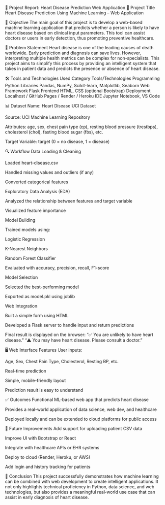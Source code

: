 📝 Project Report: Heart Disease Prediction Web Application
📌 Project Title
Heart Disease Prediction Using Machine Learning – Web Application

🎯 Objective
The main goal of this project is to develop a web-based machine learning application that predicts whether a person is likely to have heart disease based on clinical input parameters. This tool can assist doctors or users in early detection, thus promoting preventive healthcare.

🧠 Problem Statement
Heart disease is one of the leading causes of death worldwide. Early prediction and diagnosis can save lives. However, interpreting multiple health metrics can be complex for non-specialists. This project aims to simplify this process by providing an intelligent system that takes in patient data and predicts the presence or absence of heart disease.

🛠️ Tools and Technologies Used
Category	Tools/Technologies
Programming	Python
Libraries	Pandas, NumPy, Scikit-learn, Matplotlib, Seaborn
Web Framework	Flask
Frontend	HTML, CSS (optional Bootstrap)
Deployment	Localhost / GitHub Pages / Render / Heroku
IDE	Jupyter Notebook, VS Code

📊 Dataset
Name: Heart Disease UCI Dataset

Source: UCI Machine Learning Repository

Attributes: age, sex, chest pain type (cp), resting blood pressure (trestbps), cholesterol (chol), fasting blood sugar (fbs), etc.

Target Variable: target (0 = no disease, 1 = disease)

🔍 Workflow
Data Loading & Cleaning

Loaded heart-disease.csv

Handled missing values and outliers (if any)

Converted categorical features

Exploratory Data Analysis (EDA)

Analyzed the relationship between features and target variable

Visualized feature importance

Model Building

Trained models using:

Logistic Regression

K-Nearest Neighbors

Random Forest Classifier

Evaluated with accuracy, precision, recall, F1-score

Model Selection

Selected the best-performing model

Exported as model.pkl using joblib

Web Integration

Built a simple form using HTML

Developed a Flask server to handle input and return predictions

Final result is displayed on the browser:
“✅ You are unlikely to have heart disease.”
“⚠️ You may have heart disease. Please consult a doctor.”

🖥️ Web Interface Features
User inputs:

Age, Sex, Chest Pain Type, Cholesterol, Resting BP, etc.

Real-time prediction

Simple, mobile-friendly layout

Prediction result is easy to understand

✅ Outcomes
Functional ML-based web app that predicts heart disease

Provides a real-world application of data science, web dev, and healthcare

Deployed locally and can be extended to cloud platforms for public access

🚀 Future Improvements
Add support for uploading patient CSV data

Improve UI with Bootstrap or React

Integrate with healthcare APIs or EHR systems

Deploy to cloud (Render, Heroku, or AWS)

Add login and history tracking for patients

📄 Conclusion
This project successfully demonstrates how machine learning can be combined with web development to create intelligent applications. It not only highlights technical proficiency in Python, data science, and web technologies, but also provides a meaningful real-world use case that can assist in early diagnosis of heart disease.